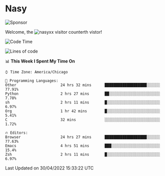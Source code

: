 # Nasy

<!--
<p align="center">
<img height="200" src="https://github-readme-stats.vercel.app/api?username=nasyxx&count_private=true&show_icons=true&theme=dracula&include_all_commits=true"/>
<img height="200" src="https://github-readme-stats.vercel.app/api/top-langs/?username=nasyxx&theme=dracula&hide=html,jupyter+notebook&count_private=true&show_icons=true"/>
</p>

  
----------------
-->

![Sponsor](https://img.shields.io/static/v1.svg?label=Sponsor&message=%E2%9D%A4&logo=GitHub&style=flat&color=pink)
 
Welcome, the ![nasyxx visitor counter](https://count.getloli.com/get/@nasyxx?theme=rule34)th vistor!
 
<!--START_SECTION:waka-->
![Code Time](http://img.shields.io/badge/Code%20Time-2%2C302%20hrs%2056%20mins-blue)

![Lines of code](https://img.shields.io/badge/From%20Hello%20World%20I%27ve%20Written-5%20Million%20lines%20of%20code-blue)

📊 **This Week I Spent My Time On** 

```text
⌚︎ Time Zone: America/Chicago

💬 Programming Languages: 
Other                    24 hrs 32 mins      ███████████████████░░░░░░   77.91% 
Python                   2 hrs 27 mins       ██░░░░░░░░░░░░░░░░░░░░░░░   7.78% 
sh                       2 hrs 11 mins       █░░░░░░░░░░░░░░░░░░░░░░░░   6.97% 
Org                      1 hr 42 mins        █░░░░░░░░░░░░░░░░░░░░░░░░   5.41% 
C                        32 mins             ░░░░░░░░░░░░░░░░░░░░░░░░░   1.72%

🔥 Editors: 
Browser                  24 hrs 27 mins      ███████████████████░░░░░░   77.63% 
Emacs                    4 hrs 51 mins       ███░░░░░░░░░░░░░░░░░░░░░░   15.4% 
Zsh                      2 hrs 11 mins       █░░░░░░░░░░░░░░░░░░░░░░░░   6.97%

```


 Last Updated on 30/04/2022 15:33:22 UTC
<!--END_SECTION:waka-->

<!-- ![visitors](https://visitor-badge.laobi.icu/badge?page_id=nasyxx.nasyxx) -->
